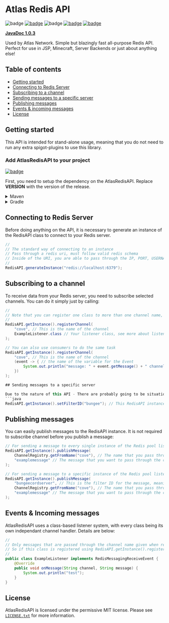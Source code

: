 # Atlas Redis API
![badge](https://img.shields.io/github/v/release/Swofty-Developments/AtlasRedisAPI)
[![badge](https://jitpack.io/v/Swofty-Developments/AtlasRedisAPI.svg)](https://jitpack.io/#Swofty-Developments/AtlasRedisAPI)
![badge](https://img.shields.io/github/last-commit/Swofty-Developments/AtlasRedisAPI)
[![badge](https://img.shields.io/discord/830345347867476000?label=discord)](https://discord.gg/atlasmc)
[![badge](https://img.shields.io/github/license/Swofty-Developments/AtlasRedisAPI)](https://github.com/Swofty-Developments/AtlasRedisAPI/blob/master/LICENSE.txt)

**[JavaDoc 1.0.3](https://swofty-developments.github.io/AtlasRedisAPI/)**

Used by Atlas Network. Simple but blazingly fast all-purpose Redis API. Perfect for use in JSP, Minecraft, Server Backends or just about anything else!

## Table of contents

* [Getting started](#getting-started)
* [Connecting to Redis Server](#connecting-to-redis-server)
* [Subscribing to a channel](#subscribing-to-a-channel)
* [Sending messages to a specific server](#subscribing-to-a-specific-server)
* [Publishing messages](#publishing-messages)
* [Events & incoming messages](#events--incoming-messages)
* [License](#license)

## Getting started

This API is intended for stand-alone usage, meaning that you do not need to run any extra spigot-plugins to use this library.

### Add AtlasRedisAPI to your project 

[![badge](https://jitpack.io/v/Swofty-Developments/AtlasRedisAPI.svg)](https://jitpack.io/#Swofty-Developments/AtlasRedisAPI)

First, you need to setup the dependency on the AtlasRedisAPI. Replace **VERSION** with the version of the release.

<details>
    <summary>Maven</summary>

```xml
<repositories>
    <repository>
        <id>jitpack.io</id>
        <url>https://jitpack.io</url>
    </repository>
</repositories>

<dependencies>
    <dependency>
        <groupId>com.github.Swofty-Developments</groupId>
        <artifactId>AtlasRedisAPI</artifactId>
        <version>VERSION</version>
        <scope>provided</scope>
    </dependency>
</dependencies>
```
</details>

<details>
    <summary>Gradle</summary>

```gradle
allprojects {
    repositories {
        ...
        maven { url 'https://jitpack.io' }
    }
}

dependencies {
    implementation 'com.github.Swofty-Developments:AtlasRedisAPI:VERSION'
}
```
</details>

## Connecting to Redis Server

Before doing anything on the API, it is necessary to generate an instance of the RedisAPI class to connect to your Redis server.

```java
// 
// The standard way of connecting to an instance
// Pass through a redis uri, must follow valid redis schema
// Inside of the URI, you are able to pass through the IP, PORT, USERNAME and PASSWORD
//
RedisAPI.generateInstance("redis://localhost:6379");
```

## Subscribing to a channel

To receive data from your Redis server, you need to subscribe selected channels. You can do it simply just by calling:

```java
//
// Note that you can register one class to more than one channel name, making it so that one listener class handles multiple channels.
//
RedisAPI.getInstance().registerChannel(
    "cove", // This is the name of the channel
    ExampleListener.class // Your listener class, see more about listening to Redis messages below.
);
```
```java
// You can also use consumers to do the same task
RedisAPI.getInstance().registerChannel(
    "cove", // This is the name of the channel
    (event -> { // the name of the variable for the Event
        System.out.println("message: " + event.getMessage() + " channel: " + event.getChannel());
    })
);

## Sending messages to a specific server

Due to the nature of this API - There are probably going to be situations in which you will probably want to send a message to a specific pool listening to a channel. To do this, you need to add a Filter ID to your RedisAPI instance, this Filter ID is then checked against whenever you send a message from a different connection, check 'Publishing Messages' for more information on how to do that.
```java
RedisAPI.getInstance().setFilterID("bungee"); // This RedisAPI instance will now block out any messages that do not have this filter id passed through with it.
```

## Publishing messages

You can easily publish messages to the RedisAPI instance. It is not required to subscribe channel before you publish a message:

```java
// For sending a message to every single instance of the Redis pool listening to the channel
RedisAPI.getInstance().publishMessage(
    ChannelRegistry.getFromName("cove"), // The name that you pass through here is the same as the name you pass through when registering a channel, look at 'Subscribing to a channel' for more information
    "examplemessage" // The message that you want to pass through the channel
);

// For sending a message to a specific instance of the Redis pool listening to a channel
RedisAPI.getInstance().publishMessage(
    "bungeecordserver", // This is the filter ID for the message, meaning that only Redis pools that have their filter code set to this value will recieve the message
    ChannelRegistry.getFromName("cove"), // The name that you pass through here is the same as the name you pass through when registering a channel, look at 'Subscribing to a channel' for more information
    "examplemessage" // The message that you want to pass through the channel
);
```

## Events & Incoming messages

AtlasRedisAPI uses a class-based listener system, with every class being its own independant channel handler. Details are below:

```java
//
// Only messages that are passed through the channel name given when registering the channel class will be passed onto this event.
// So if this class is registered using RedisAPI.getInstance().registerChannel("cove", ExampleListener.class) then this class will only listen to messages coming through the "cove" channel.
//
public class ExampleListener implements RedisMessagingReceiveEvent {
    @Override
    public void onMessage(String channel, String message) {
        System.out.println("test");
    }
}

```

## License
AtlasRedisAPI is licensed under the permissive MIT license. Please see [`LICENSE.txt`](https://github.com/Swofty-Developments/AtlasRedisAPI/blob/master/LICENSE.txt) for more information.
